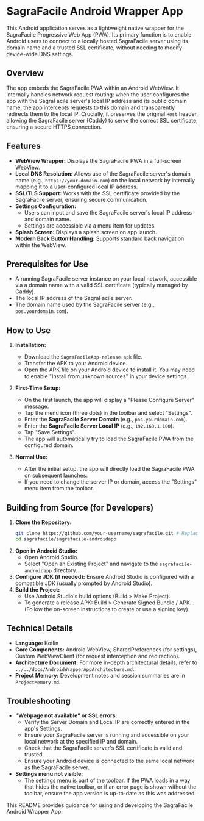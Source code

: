 # SagraFacile Android Wrapper App

This Android application serves as a lightweight native wrapper for the SagraFacile Progressive Web App (PWA). Its primary function is to enable Android users to connect to a locally hosted SagraFacile server using its domain name and a trusted SSL certificate, without needing to modify device-wide DNS settings.

## Overview

The app embeds the SagraFacile PWA within an Android WebView. It internally handles network request routing: when the user configures the app with the SagraFacile server's local IP address and its public domain name, the app intercepts requests to this domain and transparently redirects them to the local IP. Crucially, it preserves the original `Host` header, allowing the SagraFacile server (Caddy) to serve the correct SSL certificate, ensuring a secure HTTPS connection.

## Features

*   **WebView Wrapper:** Displays the SagraFacile PWA in a full-screen WebView.
*   **Local DNS Resolution:** Allows use of the SagraFacile server's domain name (e.g., `https://your.domain.com`) on the local network by internally mapping it to a user-configured local IP address.
*   **SSL/TLS Support:** Works with the SSL certificate provided by the SagraFacile server, ensuring secure communication.
*   **Settings Configuration:**
    *   Users can input and save the SagraFacile server's local IP address and domain name.
    *   Settings are accessible via a menu item for updates.
*   **Splash Screen:** Displays a splash screen on app launch.
*   **Modern Back Button Handling:** Supports standard back navigation within the WebView.

## Prerequisites for Use

*   A running SagraFacile server instance on your local network, accessible via a domain name with a valid SSL certificate (typically managed by Caddy).
*   The local IP address of the SagraFacile server.
*   The domain name used by the SagraFacile server (e.g., `pos.yourdomain.com`).

## How to Use

1.  **Installation:**
    *   Download the `SagraFacileApp-release.apk` file.
    *   Transfer the APK to your Android device.
    *   Open the APK file on your Android device to install it. You may need to enable "Install from unknown sources" in your device settings.

2.  **First-Time Setup:**
    *   On the first launch, the app will display a "Please Configure Server" message.
    *   Tap the menu icon (three dots) in the toolbar and select "Settings".
    *   Enter the **SagraFacile Server Domain** (e.g., `pos.yourdomain.com`).
    *   Enter the **SagraFacile Server Local IP** (e.g., `192.168.1.100`).
    *   Tap "Save Settings".
    *   The app will automatically try to load the SagraFacile PWA from the configured domain.

3.  **Normal Use:**
    *   After the initial setup, the app will directly load the SagraFacile PWA on subsequent launches.
    *   If you need to change the server IP or domain, access the "Settings" menu item from the toolbar.

## Building from Source (for Developers)

1.  **Clone the Repository:**
    ```bash
    git clone https://github.com/your-username/sagrafacile.git # Replace with actual repo URL
    cd sagrafacile/sagrafacile-androidapp
    ```
2.  **Open in Android Studio:**
    *   Open Android Studio.
    *   Select "Open an Existing Project" and navigate to the `sagrafacile-androidapp` directory.
3.  **Configure JDK (if needed):** Ensure Android Studio is configured with a compatible JDK (usually prompted by Android Studio).
4.  **Build the Project:**
    *   Use Android Studio's build options (Build > Make Project).
    *   To generate a release APK: Build > Generate Signed Bundle / APK... (Follow the on-screen instructions to create or use a signing key).

## Technical Details

*   **Language:** Kotlin
*   **Core Components:** Android WebView, SharedPreferences (for settings), Custom WebViewClient (for request interception and redirection).
*   **Architecture Document:** For more in-depth architectural details, refer to `../../docs/AndroidWrapperAppArchitecture.md`.
*   **Project Memory:** Development notes and session summaries are in `ProjectMemory.md`.

## Troubleshooting

*   **"Webpage not available" or SSL errors:**
    *   Verify the Server Domain and Local IP are correctly entered in the app's Settings.
    *   Ensure your SagraFacile server is running and accessible on your local network at the specified IP and domain.
    *   Check that the SagraFacile server's SSL certificate is valid and trusted.
    *   Ensure your Android device is connected to the same local network as the SagraFacile server.
*   **Settings menu not visible:**
    *   The settings menu is part of the toolbar. If the PWA loads in a way that hides the native toolbar, or if an error page is shown without the toolbar, ensure the app version is up-to-date as this was addressed.

This README provides guidance for using and developing the SagraFacile Android Wrapper App.
